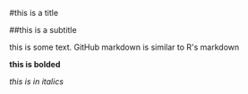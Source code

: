 #this is a title

##this is a subtitle

this is some text. GitHub markdown is similar to R's markdown

**this is bolded**

*this is in italics*

